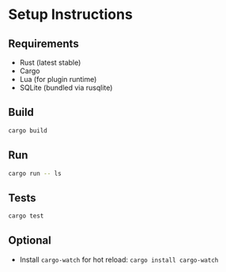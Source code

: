 # Setup Instructions

## Requirements
- Rust (latest stable)
- Cargo
- Lua (for plugin runtime)
- SQLite (bundled via rusqlite)

## Build
```bash
cargo build
```

## Run
```bash
cargo run -- ls
```

## Tests
```bash
cargo test
```

## Optional
- Install `cargo-watch` for hot reload: `cargo install cargo-watch`
